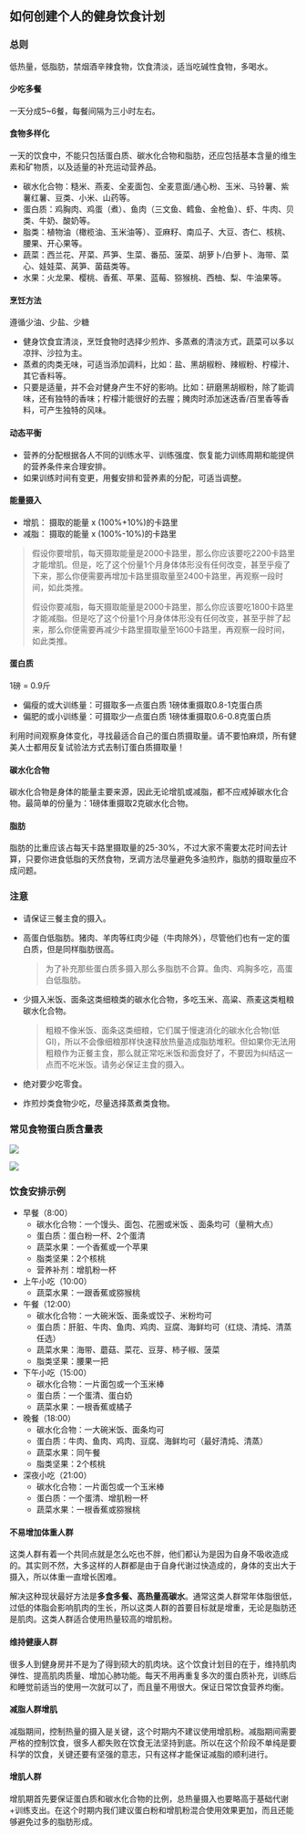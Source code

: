 ## 如何创建个人的健身饮食计划

### 总则

低热量，低脂肪，禁烟酒辛辣食物，饮食清淡，适当吃碱性食物，多喝水。

#### 少吃多餐

一天分成5~6餐，每餐间隔为三小时左右。

#### 食物多样化

一天的饮食中，不能只包括蛋白质、碳水化合物和脂肪，还应包括基本含量的维生素和矿物质，以及适量的补充运动营养品。

- 碳水化合物：糙米、燕麦、全麦面包、全麦意面/通心粉、玉米、马铃薯、紫薯红薯、豆类、小米、山药等。
- 蛋白质：鸡胸肉、鸡蛋（煮）、鱼肉（三文鱼、鳕鱼、金枪鱼）、虾、牛肉、贝类、牛奶、酸奶等。
- 脂类：植物油（橄榄油、玉米油等）、亚麻籽、南瓜子、大豆、杏仁、核桃、腰果、开心果等。
- 蔬菜：西兰花、芹菜、芦笋、生菜、番茄、菠菜、胡萝卜/白萝卜、海带、菜心、娃娃菜、莴笋、菌菇类等。
- 水果：火龙果、樱桃、香蕉、苹果、蓝莓、猕猴桃、西柚、梨、牛油果等。

#### 烹饪方法

遵循少油、少盐、少糖

- 健身饮食宜清淡，烹饪食物时选择少煎炸、多蒸煮的清淡方式，蔬菜可以多以凉拌、沙拉为主。
- 蒸煮的肉类无味，可适当添加调料，比如：盐、黑胡椒粉、辣椒粉、柠檬汁、其它香料等。
- 只要是适量，并不会对健身产生不好的影响。比如：研磨黑胡椒粉，除了能调味，还有独特的香味；柠檬汁能很好的去腥；腌肉时添加迷迭香/百里香等香料，可产生独特的风味。

#### 动态平衡

- 营养的分配根据各人不同的训练水平、训练强度、恢复能力训练周期和能提供的营养条件来合理安排。
- 如果训练时间有变更，用餐安排和营养素的分配，可适当调整。

#### 能量摄入

- 增肌： 摄取的能量 x (100%+10%)的卡路里
- 减脂： 摄取的能量 x (100%-10%)的卡路里

> 假设你要增肌，每天摄取能量是2000卡路里，那么你应该要吃2200卡路里才能增肌。但是，吃了这个份量1个月身体体形没有任何改变，甚至乎瘦了下来，那么你便需要再增加卡路里摄取量至2400卡路里，再观察一段时间，如此类推。
>
> 假设你要减脂，每天摄取能量是2000卡路里，那么你应该要吃1800卡路里才能减脂。但是吃了这个份量1个月身体体形没有任何改变，甚至乎胖了起来，那么你便需要再减少卡路里摄取量至1600卡路里，再观察一段时间，如此类推。

#### 蛋白质

1磅 = 0.9斤

- 偏瘦的或大训练量：可摄取多一点蛋白质 1磅体重摄取0.8-1克蛋白质
- 偏肥的或小训练量：可摄取少一点蛋白质 1磅体重摄取0.6-0.8克蛋白质

利用时间观察身体变化，寻找最适合自己的蛋白质摄取量。请不要怕麻烦，所有健美人士都用反复试验法方式去制订蛋白质摄取量！

#### 碳水化合物

碳水化合物是身体的能量主要来源，因此无论增肌或减脂，都不应戒掉碳水化合物。最简单的份量为：1磅体重摄取2克碳水化合物。

#### 脂肪

脂肪的比重应该占每天卡路里摄取量的25-30%，不过大家不需要太花时间去计算，只要你进食低脂的天然食物，烹调方法尽量避免多油煎炸，脂肪的摄取量应不成问题。

### 注意

- 请保证三餐主食的摄入。

- 高蛋白低脂肪。猪肉、羊肉等红肉少碰（牛肉除外），尽管他们也有一定的蛋白质，但是同样脂肪很高。

  > 为了补充那些蛋白质多摄入那么多脂肪不合算。鱼肉、鸡胸多吃，高蛋白低脂肪。

- 少摄入米饭、面条这类细粮类的碳水化合物，多吃玉米、高粱、燕麦这类粗粮碳水化合物。

  > 粗粮不像米饭、面条这类细粮，它们属于慢速消化的碳水化合物(低GI)，所以不会像细粮那样快速释放热量造成脂肪堆积。但如果你无法用粗粮作为正餐主食，那么就正常吃米饭和面食好了，不要因为纠结这一点而不吃米饭。请务必保证主食的摄入。

- 绝对要少吃零食。

- 炸煎炒类食物少吃，尽量选择蒸煮类食物。

### 常见食物蛋白质含量表

![](./images/食物蛋白质表.jpeg)

![](./images/食物蛋白质表2.jpeg)

### 饮食安排示例

- 早餐（8:00）
  - 碳水化合物：一个馒头、面包、花圈或米饭 、面条均可（量稍大点）
  - 蛋白质：蛋白粉一杯、2个蛋清
  - 蔬菜水果：一个香蕉或一个苹果
  - 脂类坚果：2个核桃
  - 营养补剂：增肌粉一杯
- 上午小吃（10:00）
  - 蔬菜水果：一跟香蕉或猕猴桃
- 午餐（12:00）
  - 碳水化合物：一大碗米饭、面条或饺子、米粉均可
  - 蛋白质：肝脏、牛肉、鱼肉、鸡肉、豆腐、海鲜均可（红烧、清炖、清蒸任选）
  - 蔬菜水果：海带、蘑菇、菜花、豆芽、柿子椒、菠菜
  - 脂类坚果：腰果一把
- 下午小吃（15:00）
  - 碳水化合物：一片面包或一个玉米棒
  - 蛋白质：一个蛋清、蛋白奶
  - 蔬菜水果：一根香蕉或橘子
- 晚餐（18:00）
  - 碳水化合物：一大碗米饭、面条均可
  - 蛋白质：牛肉、鱼肉、鸡肉、豆腐、海鲜均可（最好清炖、清蒸）
  - 蔬菜水果：同午餐
  - 脂类坚果：2个核桃
- 深夜小吃（21:00）
  - 碳水化合物：一片面包或一个玉米棒
  - 蛋白质：一个蛋清、增肌粉一杯
  - 蔬菜水果：一根香蕉或猕猴桃

#### 不易增加体重人群

这类人群有着一个共同点就是怎么吃也不胖，他们都认为是因为自身不吸收造成的。其实则不然，大多这样的人群都是由于自身代谢过快造成的，身体的支出大于摄入，所以体重一直增长困难。

解决这种现状最好方法是**多食多餐、高热量高碳水**。通常这类人群常年体脂很低，过低的体脂会影响肌肉的生长，所以这类人群的首要目标就是增重，无论是脂肪还是肌肉。这类人群适合使用热量较高的增肌粉。

#### 维持健康人群

很多人到健身房并不是为了得到硕大的肌肉块。这个饮食计划目的在于，维持肌肉弹性、提高肌肉质量、增加心肺功能。每天不用再重复多次的蛋白质补充，训练后和睡觉前适当的使用一次就可以了，而且量不用很大。保证日常饮食营养均衡。

#### 减脂人群增肌

减脂期间，控制热量的摄入是关键，这个时期内不建议使用增肌粉。减脂期间需要严格的控制饮食，很多人都失败在饮食无法坚持到底。所以在这个阶段不单纯是要科学的饮食，关键还要有坚强的意志，只有这样才能保证减脂的顺利进行。

#### 增肌人群

增肌期首先要保证蛋白质和碳水化合物的比例，总热量摄入也要略高于基础代谢+训练支出。在这个时期内我们建议蛋白粉和增肌粉混合使用效果更加，而且还能够避免过多的脂肪形成。